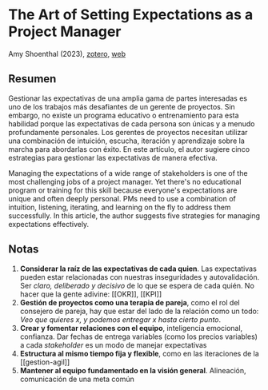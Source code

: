 # The Art of Setting Expectations as a Project Manager

Amy Shoenthal (2023), [zotero](zotero://select/items/@shoenthal2023), [web](https://hbr.org/2023/10/the-art-of-setting-expectations-as-a-project-manager)
## Resumen

Gestionar las expectativas de una amplia gama de partes interesadas es uno de los trabajos más desafiantes de un gerente de proyectos. Sin embargo, no existe un programa educativo o entrenamiento para esta habilidad porque las expectativas de cada persona son únicas y a menudo profundamente personales. Los gerentes de proyectos necesitan utilizar una combinación de intuición, escucha, iteración y aprendizaje sobre la marcha para abordarlas con éxito. En este artículo, el autor sugiere cinco estrategias para gestionar las expectativas de manera efectiva.

Managing the expectations of a wide range of stakeholders is one of the most challenging jobs of a project manager. Yet there's no educational program or training for this skill because everyone's expectations are unique and often deeply personal. PMs need to use a combination of intuition, listening, iterating, and learning on the fly to address them successfully. In this article, the author suggests five strategies for managing expectations effectively.

## Notas

1. **Considerar la raíz de las expectativas de cada quien**. Las expectativas pueden estar relacionadas con nuestras inseguridades y autovalidación. Ser *claro, deliberado y decisivo* de lo que se espera de cada quién. No hacer que la gente adivine: [[OKR]], [[KPI]]
2. **Gestión de proyectos como una terapia de pareja**, como el rol del consejero de pareja, hay que estar del lado de la relación como un todo: *Veo que quieres x, y podemos entregar x hasta cierto punto*. 
3. **Crear y fomentar relaciones con el equipo**, inteligencia emocional, confianza. Dar fechas de entrega variables (como los precios variables) a cada *stakeholder* es un modo de manejar expectativas
4. **Estructura al mismo tiempo fija y flexible**, como en las iteraciones de la [[gestion-agil]]
5. **Mantener al equipo fundamentado en la visión general**. Alineación, comunicación de una meta común
